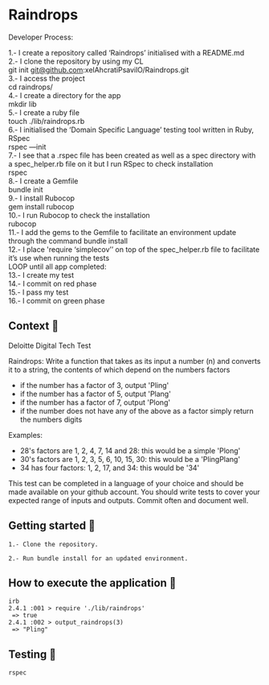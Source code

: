 # Raindrops

Developer Process:

1.- I create a repository called ‘Raindrops’ initialised with a README.md  
2.- I clone the repository by using my CL  
git init git@github.com:xelAhcratiPsavilO/Raindrops.git  
3.- I access the project  
cd raindrops/  
4.- I create a directory for the app  
mkdir lib  
5.- I create a ruby file  
touch ./lib/raindrops.rb  
6.- I initialised the ‘Domain Specific Language’ testing tool written in Ruby, RSpec  
rspec —init  
7.- I see that a .rspec file has been created as well as a spec directory with a spec_helper.rb file on it but I run RSpec to check installation  
rspec  
8.-  I create a Gemfile  
bundle init  
9.- I install Rubocop  
gem install rubocop  
10.- I run Rubocop to check the installation  
rubocop  
11.- I add the gems to the Gemfile to facilitate an environment update through the command bundle install  
12.- I place 'require ‘simplecov’’ on top of the spec_helper.rb file to facilitate it’s use when running the tests  
LOOP until all app completed:  
13.- I create my test  
14.- I commit on red phase  
15.- I pass my test  
16.- I commit on green phase  

## Context 📝

Deloitte Digital Tech Test

Raindrops:
Write a function that takes as its input a number (n) and converts it to a string, the contents of which depend on the numbers factors

- if the number has a factor of 3, output 'Pling'
- if the number has a factor of 5, output 'Plang'
- if the number has a factor of 7, output 'Plong'
- if the number does not have any of the above as a factor simply return the numbers digits

Examples:
- 28's factors are 1, 2, 4, 7, 14 and 28: this would be a simple 'Plong'
- 30's factors are 1, 2, 3, 5, 6, 10, 15, 30: this would be a 'PlingPlang'
- 34 has four factors: 1, 2, 17, and 34: this would be '34'

This test can be completed in a language of your choice and should be made available on your github account. You should write tests to cover your expected range of inputs and outputs. Commit often and document well.


## Getting started 🚴

```
1.- Clone the repository.

2.- Run bundle install for an updated environment.
```

## How to execute the application 🎱
```
irb
2.4.1 :001 > require './lib/raindrops'
 => true
2.4.1 :002 > output_raindrops(3)
 => "Pling"
```

## Testing 🔎
```
rspec
```



